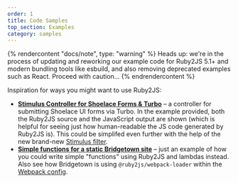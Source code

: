```yaml
---
order: 1
title: Code Samples
top_section: Examples
category: samples
---
```


{% rendercontent "docs/note", type: "warning" %}
Heads up: we're in the process of updating and reworking our example code for Ruby2JS 5.1+ and modern bundling tools like esbuild, and also removing deprecated examples such as React. Proceed with caution…
{% endrendercontent %}

Inspiration for ways you might want to use Ruby2JS:

* **[Stimulus Controller for Shoelace Forms & Turbo](https://gist.github.com/jaredcwhite/196f97cafeeaf8e2d5a82c6e9d79a069)** – a controller for submitting Shoelace UI forms via Turbo. In the example provided, both the Ruby2JS source and the JavaScript output are shown (which is helpful for seeing just how human-readable the JS code generated by Ruby2JS is). This could be simplifed even further with the help of the new brand-new [Stimulus filter](/examples/stimulus/).
* **[Simple functions for a static Bridgetown site](https://github.com/bridgetownrb/bridgetown/blob/main/bridgetown-website/frontend/javascript/lib/functions.js.rb)** – just an example of how you could write simple "functions" using Ruby2JS and lambdas instead. Also see how Bridgetown is using `@ruby2js/webpack-loader` within the [Webpack config](https://github.com/bridgetownrb/bridgetown/blob/main/bridgetown-website/webpack.config.js).